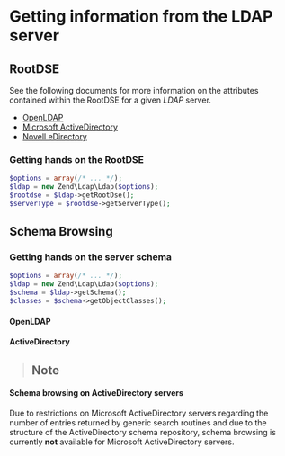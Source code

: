 # Getting information from the LDAP server

## RootDSE

See the following documents for more information on the attributes contained within the RootDSE for
a given *LDAP* server.

- [OpenLDAP](http://www.zytrax.com/books/ldap/ch3/#operational)
- [Microsoft ActiveDirectory](http://msdn.microsoft.com/en-us/library/ms684291(VS.85).aspx)
- [Novell
eDirectory](http://www.novell.com/documentation/edir88/edir88/index.html?page=/documentation/edir88/edir88/data/ah59jqq.html)

### Getting hands on the RootDSE

```php
$options = array(/* ... */);
$ldap = new Zend\Ldap\Ldap($options);
$rootdse = $ldap->getRootDse();
$serverType = $rootdse->getServerType();
```

## Schema Browsing

### Getting hands on the server schema

```php
$options = array(/* ... */);
$ldap = new Zend\Ldap\Ldap($options);
$schema = $ldap->getSchema();
$classes = $schema->getObjectClasses();
```

#### OpenLDAP

#### ActiveDirectory

> ## Note
#### Schema browsing on ActiveDirectory servers
Due to restrictions on Microsoft ActiveDirectory servers regarding the number of entries returned by
generic search routines and due to the structure of the ActiveDirectory schema repository, schema
browsing is currently **not** available for Microsoft ActiveDirectory servers.
